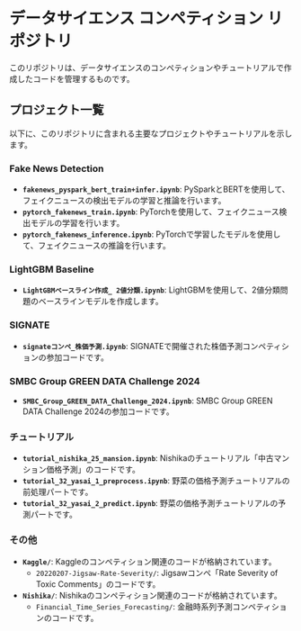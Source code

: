 # データサイエンス コンペティション リポジトリ

このリポジトリは、データサイエンスのコンペティションやチュートリアルで作成したコードを管理するものです。

## プロジェクト一覧

以下に、このリポジトリに含まれる主要なプロジェクトやチュートリアルを示します。

### Fake News Detection

- **`fakenews_pyspark_bert_train+infer.ipynb`**: PySparkとBERTを使用して、フェイクニュースの検出モデルの学習と推論を行います。
- **`pytorch_fakenews_train.ipynb`**: PyTorchを使用して、フェイクニュース検出モデルの学習を行います。
- **`pytorch_fakenews_inference.ipynb`**: PyTorchで学習したモデルを使用して、フェイクニュースの推論を行います。

### LightGBM Baseline

- **`LightGBMベースライン作成_ 2値分類.ipynb`**: LightGBMを使用して、2値分類問題のベースラインモデルを作成します。

### SIGNATE

- **`signateコンペ_株価予測.ipynb`**: SIGNATEで開催された株価予測コンペティションの参加コードです。

### SMBC Group GREEN DATA Challenge 2024

- **`SMBC_Group_GREEN_DATA_Challenge_2024.ipynb`**: SMBC Group GREEN DATA Challenge 2024の参加コードです。

### チュートリアル

- **`tutorial_nishika_25_mansion.ipynb`**: Nishikaのチュートリアル「中古マンション価格予測」のコードです。
- **`tutorial_32_yasai_1_preprocess.ipynb`**: 野菜の価格予測チュートリアルの前処理パートです。
- **`tutorial_32_yasai_2_predict.ipynb`**: 野菜の価格予測チュートリアルの予測パートです。

### その他

- **`Kaggle/`**: Kaggleのコンペティション関連のコードが格納されています。
  - `20220207-Jigsaw-Rate-Severity/`: Jigsawコンペ「Rate Severity of Toxic Comments」のコードです。
- **`Nishika/`**: Nishikaのコンペティション関連のコードが格納されています。
  - `Financial_Time_Series_Forecasting/`: 金融時系列予測コンペティションのコードです。